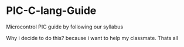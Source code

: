 # PIC-C-lang-Guide
Microcontrol PIC guide by following our syllabus

Why i decide to do this? because i want to help my classmate. Thats all
